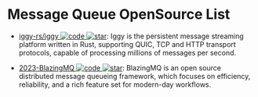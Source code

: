 # Message Queue OpenSource List

- [iggy-rs/iggy ![code](https://ng-tech.icu/assets/code.svg) ![star](https://img.shields.io/github/stars/iggy-rs/iggy)](https://github.com/iggy-rs/iggy): Iggy is the persistent message streaming platform written in Rust, supporting QUIC, TCP and HTTP transport protocols, capable of processing millions of messages per second.

- [2023-BlazingMQ ![code](https://ng-tech.icu/assets/code.svg) ![star](https://img.shields.io/github/stars/bloomberg/blazingmq)](https://github.com/bloomberg/blazingmq): BlazingMQ is an open source distributed message queueing framework, which focuses on efficiency, reliability, and a rich feature set for modern-day workflows.

